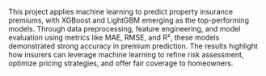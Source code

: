 This project applies machine learning to predict property insurance premiums, with XGBoost and LightGBM emerging as the top-performing models. Through data preprocessing, feature engineering, and model evaluation using metrics like MAE, RMSE, and R², these models demonstrated strong accuracy in premium prediction. The results highlight how insurers can leverage machine learning to refine risk assessment, optimize pricing strategies, and offer fair coverage to homeowners.
